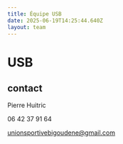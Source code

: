 ```yaml
---
title: Équipe USB
date: 2025-06-19T14:25:44.640Z
layout: team
---
```


# USB



## contact 

Pierre Huitric 

06 42 37 91 64

unionsportivebigoudene@gmail.com

